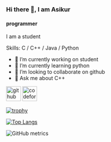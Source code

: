 ### Hi there 👋, I am Asikur
#### programmer
I am a student

Skills: C / C++ / Java / Python

- 🔭 I’m currently working on student 
- 🌱 I’m currently learning python 
- 👯 I’m looking to collaborate on github 
- 💬 Ask me about C++ 


[<img src='https://cdn.jsdelivr.net/npm/simple-icons@3.0.1/icons/github.svg' alt='github' height='40'>](https://github.com/shantoasikur)  [<img src='https://cdn.jsdelivr.net/npm/simple-icons@3.0.1/icons/codeforces.svg' alt='codeforces' height='40'>](https://codeforces.com/profile/Shanto_007)  

[![trophy](https://github-profile-trophy.vercel.app/?username=shantoasikur)](https://github.com/ryo-ma/github-profile-trophy)

[![Top Langs](https://github-readme-stats.vercel.app/api/top-langs/?username=shantoasikur)](https://github.com/anuraghazra/github-readme-stats)

![GitHub metrics](https://metrics.lecoq.io/shantoasikur)  

